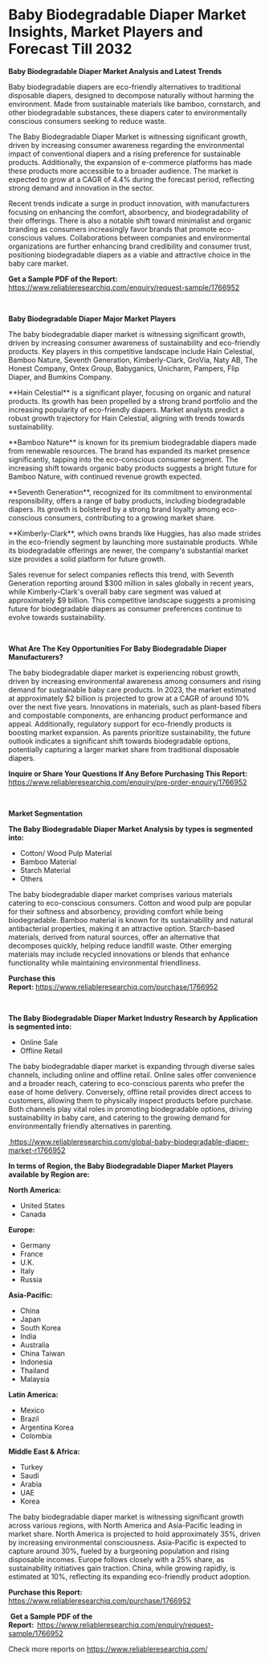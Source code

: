 <p><h1>Baby Biodegradable Diaper Market Insights, Market Players and Forecast Till 2032</h1></p><p><strong>Baby Biodegradable Diaper Market Analysis and Latest Trends</strong></p>
<p><p>Baby biodegradable diapers are eco-friendly alternatives to traditional disposable diapers, designed to decompose naturally without harming the environment. Made from sustainable materials like bamboo, cornstarch, and other biodegradable substances, these diapers cater to environmentally conscious consumers seeking to reduce waste. </p><p>The Baby Biodegradable Diaper Market is witnessing significant growth, driven by increasing consumer awareness regarding the environmental impact of conventional diapers and a rising preference for sustainable products. Additionally, the expansion of e-commerce platforms has made these products more accessible to a broader audience. The market is expected to grow at a CAGR of 4.4% during the forecast period, reflecting strong demand and innovation in the sector.</p><p>Recent trends indicate a surge in product innovation, with manufacturers focusing on enhancing the comfort, absorbency, and biodegradability of their offerings. There is also a notable shift toward minimalist and organic branding as consumers increasingly favor brands that promote eco-conscious values. Collaborations between companies and environmental organizations are further enhancing brand credibility and consumer trust, positioning biodegradable diapers as a viable and attractive choice in the baby care market.</p></p>
<p><strong>Get a Sample PDF of the Report:&nbsp;</strong> <a href="https://www.reliableresearchiq.com/enquiry/request-sample/1766952?utm_campaign=1835&utm_medium=2&utm_source=Github&utm_content=ia&utm_term=05042025&utm_id=baby-biodegradable-diaper">https://www.reliableresearchiq.com/enquiry/request-sample/1766952</a></p>
<p>&nbsp;</p>
<p><strong>Baby Biodegradable Diaper Major Market Players</strong></p>
<p><p>The baby biodegradable diaper market is witnessing significant growth, driven by increasing consumer awareness of sustainability and eco-friendly products. Key players in this competitive landscape include Hain Celestial, Bamboo Nature, Seventh Generation, Kimberly-Clark, GroVia, Naty AB, The Honest Company, Ontex Group, Babyganics, Unicharm, Pampers, Flip Diaper, and Bumkins Company.</p><p>**Hain Celestial** is a significant player, focusing on organic and natural products. Its growth has been propelled by a strong brand portfolio and the increasing popularity of eco-friendly diapers. Market analysts predict a robust growth trajectory for Hain Celestial, aligning with trends towards sustainability.</p><p>**Bamboo Nature** is known for its premium biodegradable diapers made from renewable resources. The brand has expanded its market presence significantly, tapping into the eco-conscious consumer segment. The increasing shift towards organic baby products suggests a bright future for Bamboo Nature, with continued revenue growth expected.</p><p>**Seventh Generation**, recognized for its commitment to environmental responsibility, offers a range of baby products, including biodegradable diapers. Its growth is bolstered by a strong brand loyalty among eco-conscious consumers, contributing to a growing market share.</p><p>**Kimberly-Clark**, which owns brands like Huggies, has also made strides in the eco-friendly segment by launching more sustainable products. While its biodegradable offerings are newer, the company's substantial market size provides a solid platform for future growth.</p><p>Sales revenue for select companies reflects this trend, with Seventh Generation reporting around $300 million in sales globally in recent years, while Kimberly-Clark's overall baby care segment was valued at approximately $9 billion. This competitive landscape suggests a promising future for biodegradable diapers as consumer preferences continue to evolve towards sustainability.</p></p>
<p>&nbsp;</p>
<p><strong>What Are The Key Opportunities For Baby Biodegradable Diaper Manufacturers?</strong></p>
<p><p>The baby biodegradable diaper market is experiencing robust growth, driven by increasing environmental awareness among consumers and rising demand for sustainable baby care products. In 2023, the market estimated at approximately $2 billion is projected to grow at a CAGR of around 10% over the next five years. Innovations in materials, such as plant-based fibers and compostable components, are enhancing product performance and appeal. Additionally, regulatory support for eco-friendly products is boosting market expansion. As parents prioritize sustainability, the future outlook indicates a significant shift towards biodegradable options, potentially capturing a larger market share from traditional disposable diapers.</p></p>
<p><strong>Inquire or Share Your Questions If Any Before Purchasing This Report:</strong> <a href="https://www.reliableresearchiq.com/enquiry/pre-order-enquiry/1766952?utm_campaign=1835&utm_medium=2&utm_source=Github&utm_content=ia&utm_term=05042025&utm_id=baby-biodegradable-diaper">https://www.reliableresearchiq.com/enquiry/pre-order-enquiry/1766952</a></p>
<p>&nbsp;</p>
<p><strong>Market Segmentation</strong></p>
<p><strong>The Baby Biodegradable Diaper Market Analysis by types is segmented into:</strong></p>
<p><ul><li>Cotton/ Wood Pulp Material</li><li>Bamboo Material</li><li>Starch Material</li><li>Others</li></ul></p>
<p><p>The baby biodegradable diaper market comprises various materials catering to eco-conscious consumers. Cotton and wood pulp are popular for their softness and absorbency, providing comfort while being biodegradable. Bamboo material is known for its sustainability and natural antibacterial properties, making it an attractive option. Starch-based materials, derived from natural sources, offer an alternative that decomposes quickly, helping reduce landfill waste. Other emerging materials may include recycled innovations or blends that enhance functionality while maintaining environmental friendliness.</p></p>
<p><strong>Purchase this Report:&nbsp;</strong><a href="https://www.reliableresearchiq.com/purchase/1766952?utm_campaign=1835&utm_medium=2&utm_source=Github&utm_content=ia&utm_term=05042025&utm_id=baby-biodegradable-diaper">https://www.reliableresearchiq.com/purchase/1766952</a></p>
<p>&nbsp;</p>
<p><strong>The Baby Biodegradable Diaper Market Industry Research by Application is segmented into:</strong></p>
<p><ul><li>Online Sale</li><li>Offline Retail</li></ul></p>
<p><p>The baby biodegradable diaper market is expanding through diverse sales channels, including online and offline retail. Online sales offer convenience and a broader reach, catering to eco-conscious parents who prefer the ease of home delivery. Conversely, offline retail provides direct access to customers, allowing them to physically inspect products before purchase. Both channels play vital roles in promoting biodegradable options, driving sustainability in baby care, and catering to the growing demand for environmentally friendly alternatives in parenting.</p></p>
<p><a href="https://www.reliableresearchiq.com/global-baby-biodegradable-diaper-market-r1766952?utm_campaign=1835&utm_medium=2&utm_source=Github&utm_content=ia&utm_term=05042025&utm_id=baby-biodegradable-diaper">&nbsp;https://www.reliableresearchiq.com/global-baby-biodegradable-diaper-market-r1766952</a></p>
<p><strong>In terms of Region, the Baby Biodegradable Diaper Market Players available by Region are:</strong></p>
<p>
    <p> <strong> North America: </strong>
        <ul>
            <li>United States</li>
            <li>Canada</li>
        </ul>
        </p> 
    <p> <strong> Europe: </strong>
        <ul>
            <li>Germany</li>
            <li>France</li>
            <li>U.K.</li>
            <li>Italy</li>
            <li>Russia</li>
        </ul>
        </p> 
    <p> <strong> Asia-Pacific: </strong>
        <ul>
            <li>China</li>
            <li>Japan</li>
            <li>South Korea</li>
            <li>India</li>
            <li>Australia</li>
            <li>China Taiwan</li>
            <li>Indonesia</li>
            <li>Thailand</li>
            <li>Malaysia</li>
        </ul>
        </p> 
    <p> <strong> Latin America: </strong>
        <ul>
            <li>Mexico</li>
            <li>Brazil</li>
            <li>Argentina Korea</li>
            <li>Colombia</li>
        </ul>
        </p> 
    <p> <strong> Middle East & Africa: </strong>
        <ul>
            <li>Turkey</li>
            <li>Saudi</li>
            <li>Arabia</li>
            <li>UAE</li>
            <li>Korea</li>
        </ul>
    </p>
    </p>
<p><p>The baby biodegradable diaper market is witnessing significant growth across various regions, with North America and Asia-Pacific leading in market share. North America is projected to hold approximately 35%, driven by increasing environmental consciousness. Asia-Pacific is expected to capture around 30%, fueled by a burgeoning population and rising disposable incomes. Europe follows closely with a 25% share, as sustainability initiatives gain traction. China, while growing rapidly, is estimated at 10%, reflecting its expanding eco-friendly product adoption.</p></p>
<p><strong>Purchase this Report: </strong><a href="https://www.reliableresearchiq.com/purchase/1766952?utm_campaign=1835&utm_medium=2&utm_source=Github&utm_content=ia&utm_term=05042025&utm_id=baby-biodegradable-diaper">https://www.reliableresearchiq.com/purchase/1766952</a></p>
<p>&nbsp;<strong>Get a Sample PDF of the Report:&nbsp;&nbsp;</strong><a href="https://www.reliableresearchiq.com/enquiry/request-sample/1766952?utm_campaign=1835&utm_medium=2&utm_source=Github&utm_content=ia&utm_term=05042025&utm_id=baby-biodegradable-diaper">https://www.reliableresearchiq.com/enquiry/request-sample/1766952</a></p>
<p><strong></strong></p>
<p>Check more reports on <a href="https://www.reliableresearchiq.com/?utm_campaign=1835&utm_medium=2&utm_source=Github&utm_content=ia&utm_term=05042025&utm_id=baby-biodegradable-diaper">https://www.reliableresearchiq.com/</a></p>